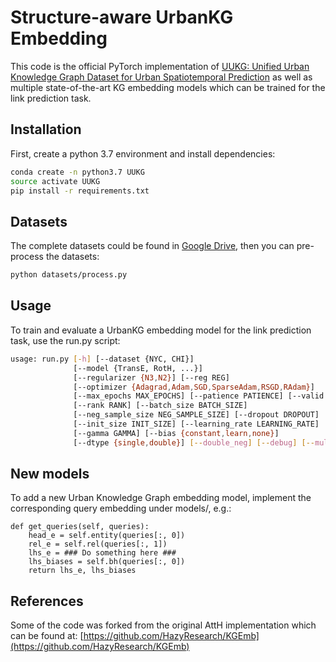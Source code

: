 # Structure-aware UrbanKG Embedding 

This code is the official PyTorch implementation of [UUKG: Unified Urban Knowledge Graph Dataset for Urban Spatiotemporal Prediction](https://arxiv.org/pdf/2306.11443.pdf) as well as multiple state-of-the-art KG embedding models which can be trained for the link prediction task. 

## Installation

First, create a python 3.7 environment and install dependencies:

```bash
conda create -n python3.7 UUKG
source activate UUKG
pip install -r requirements.txt
```

## Datasets

The complete datasets could be found in  [Google Drive](https://drive.google.com/drive/folders/1egTmnKRzTQuyW_hsbFURUonGC-bJmBHW?usp=sharing), then you  can pre-process the datasets:

```bash
python datasets/process.py
```

## Usage

To train and evaluate a UrbanKG embedding model for the link prediction task, use the run.py script:

```bash
usage: run.py [-h] [--dataset {NYC, CHI}]
              [--model {TransE, RotH, ...}]
              [--regularizer {N3,N2}] [--reg REG]
              [--optimizer {Adagrad,Adam,SGD,SparseAdam,RSGD,RAdam}]
              [--max_epochs MAX_EPOCHS] [--patience PATIENCE] [--valid VALID]
              [--rank RANK] [--batch_size BATCH_SIZE]
              [--neg_sample_size NEG_SAMPLE_SIZE] [--dropout DROPOUT]
              [--init_size INIT_SIZE] [--learning_rate LEARNING_RATE]
              [--gamma GAMMA] [--bias {constant,learn,none}]
              [--dtype {single,double}] [--double_neg] [--debug] [--multi_c]

```

## New models

To add a new Urban Knowledge Graph embedding model, implement the corresponding query embedding under models/, e.g.:

```
def get_queries(self, queries):
    head_e = self.entity(queries[:, 0])
    rel_e = self.rel(queries[:, 1])
    lhs_e = ### Do something here ###
    lhs_biases = self.bh(queries[:, 0])
    return lhs_e, lhs_biases
```

## References

Some of the code was forked from the original AttH implementation which can be found at: [https://github.com/HazyResearch/KGEmb](https://github.com/HazyResearch/KGEmb)

